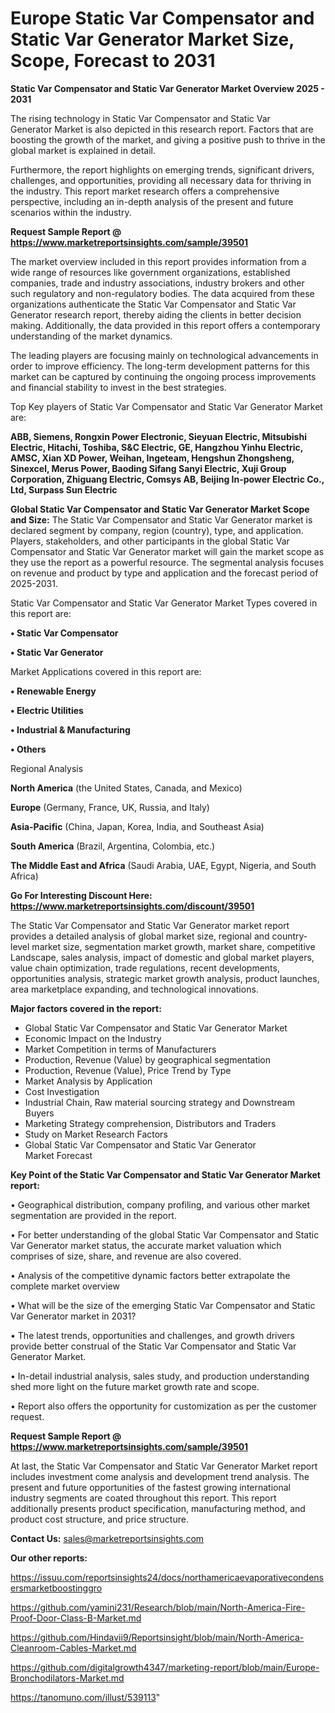 # Europe Static Var Compensator and Static Var Generator Market Size, Scope, Forecast to 2031

<Strong> Static Var Compensator and Static Var Generator Market Overview 2025 - 2031</strong>

The rising technology in Static Var Compensator and Static Var Generator Market is also depicted in this research report. Factors that are boosting the growth of the market, and giving a positive push to thrive in the global market is explained in detail.

Furthermore, the report highlights on emerging trends, significant drivers, challenges, and opportunities, providing all necessary data for thriving in the industry. This report market research offers a comprehensive perspective, including an in-depth analysis of the present and future scenarios within the industry.

<strong>Request Sample Report @ <a href=https://www.marketreportsinsights.com/sample/39501>https://www.marketreportsinsights.com/sample/39501</a></strong>

The market overview included in this report provides information from a wide range of resources like government organizations, established companies, trade and industry associations, industry brokers and other such regulatory and non-regulatory bodies. The data acquired from these organizations authenticate the Static Var Compensator and Static Var Generator research report, thereby aiding the clients in better decision making. Additionally, the data provided in this report offers a contemporary understanding of the market dynamics.

The leading players are focusing mainly on technological advancements in order to improve efficiency. The long-term development patterns for this market can be captured by continuing the ongoing process improvements and financial stability to invest in the best strategies.

Top Key players of Static Var Compensator and Static Var Generator Market are:

<strong>ABB, Siemens, Rongxin Power Electronic, Sieyuan Electric, Mitsubishi Electric, Hitachi, Toshiba, S&C Electric, GE, Hangzhou Yinhu Electric, AMSC, Xian XD Power, Weihan, Ingeteam, Hengshun Zhongsheng, Sinexcel, Merus Power, Baoding Sifang Sanyi Electric, Xuji Group Corporation, Zhiguang Electric, Comsys AB, Beijing In-power Electric Co., Ltd, Surpass Sun Electric</strong>

<strong><b>Global Static Var Compensator and Static Var Generator Market Scope and Size:</b></strong>
The Static Var Compensator and Static Var Generator market is declared segment by company, region (country), type, and application. Players, stakeholders, and other participants in the global Static Var Compensator and Static Var Generator market will gain the market scope as they use the report as a powerful resource. The segmental analysis focuses on revenue and product by type and application and the forecast period of 2025-2031.

Static Var Compensator and Static Var Generator Market Types covered in this report are:

<strong>•  Static Var Compensator

•  Static Var Generator</strong>

Market Applications covered in this report are:

<strong>•  Renewable Energy

•  Electric Utilities

•  Industrial & Manufacturing

•  Others</strong> 

Regional Analysis

<strong>North America</strong> (the United States, Canada, and Mexico)

<strong>Europe</strong> (Germany, France, UK, Russia, and Italy)

<strong>Asia-Pacific</strong> (China, Japan, Korea, India, and Southeast Asia)

<strong>South America</strong> (Brazil, Argentina, Colombia, etc.)

<strong>The Middle East and Africa</strong> (Saudi Arabia, UAE, Egypt, Nigeria, and South Africa)

<strong>Go For Interesting Discount Here: <a href=https://www.marketreportsinsights.com/discount/39501>https://www.marketreportsinsights.com/discount/39501</a></strong>

The Static Var Compensator and Static Var Generator market report provides a detailed analysis of global market size, regional and country-level market size, segmentation market growth, market share, competitive Landscape, sales analysis, impact of domestic and global market players, value chain optimization, trade regulations, recent developments, opportunities analysis, strategic market growth analysis, product launches, area marketplace expanding, and technological innovations.

<strong><b>Major factors covered in the report:</b></strong>
<ul>
  <li>Global Static Var Compensator and Static Var Generator Market </li>
  <li>Economic Impact on the Industry</li>
  <li>Market Competition in terms of Manufacturers</li>
  <li>Production, Revenue (Value) by geographical segmentation</li>
  <li>Production, Revenue (Value), Price Trend by Type</li>
  <li>Market Analysis by Application</li>
  <li>Cost Investigation</li>
  <li>Industrial Chain, Raw material sourcing strategy and Downstream Buyers</li>
  <li>Marketing Strategy comprehension, Distributors and Traders</li>
  <li>Study on Market Research Factors</li>
  <li>Global Static Var Compensator and Static Var Generator Market Forecast</li>
</ul>

<strong><b>Key Point of the Static Var Compensator and Static Var Generator Market report:</b></strong>

• Geographical distribution, company profiling, and various other market segmentation are provided in the report.

• For better understanding of the global Static Var Compensator and Static Var Generator market status, the accurate market valuation which comprises of size, share, and revenue are also covered.

• Analysis of the competitive dynamic factors better extrapolate the complete market overview

• What will be the size of the emerging Static Var Compensator and Static Var Generator market in 2031?

• The latest trends, opportunities and challenges, and growth drivers provide better construal of the Static Var Compensator and Static Var Generator Market.

• In-detail industrial analysis, sales study, and production understanding shed more light on the future market growth rate and scope.

• Report also offers the opportunity for customization as per the customer request.

<strong>Request Sample Report @ <a href=https://www.marketreportsinsights.com/sample/39501>https://www.marketreportsinsights.com/sample/39501</a></strong>

At last, the Static Var Compensator and Static Var Generator Market report includes investment come analysis and development trend analysis. The present and future opportunities of the fastest growing international industry segments are coated throughout this report. This report additionally presents product specification, manufacturing method, and product cost structure, and price structure.

<strong>Contact Us:</strong>
sales@marketreportsinsights.com

<strong>Our other reports:</strong>

<a href=https://issuu.com/reportsinsights24/docs/northamericaevaporativecondensersmarketboostinggro>https://issuu.com/reportsinsights24/docs/northamericaevaporativecondensersmarketboostinggro</a>

<a href=https://github.com/yamini231/Research/blob/main/North-America-Fire-Proof-Door-Class-B-Market.md>https://github.com/yamini231/Research/blob/main/North-America-Fire-Proof-Door-Class-B-Market.md</a>

<a href=https://github.com/Hindavii9/Reportsinsight/blob/main/North-America-Cleanroom-Cables-Market.md>https://github.com/Hindavii9/Reportsinsight/blob/main/North-America-Cleanroom-Cables-Market.md</a>

<a href=https://github.com/digitalgrowth4347/marketing-report/blob/main/Europe-Bronchodilators-Market.md>https://github.com/digitalgrowth4347/marketing-report/blob/main/Europe-Bronchodilators-Market.md</a>

<a href=https://tanomuno.com/illust/539113>https://tanomuno.com/illust/539113</a>"
